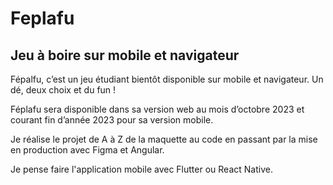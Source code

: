 
# Feplafu
## Jeu à boire sur mobile et navigateur

Fépalfu, c’est un jeu étudiant bientôt disponible sur mobile et navigateur. Un dé, deux choix et du fun !

Féplafu sera disponible dans sa version web au mois d’octobre 2023 et courant fin d’année 2023 pour sa version mobile.

Je réalise le projet de A à Z de la maquette au code en passant par la mise en production avec Figma et Angular.

Je pense faire l'application mobile avec Flutter ou React Native.

